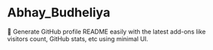 # Abhay_Budheliya
🚀 Generate GitHub profile README easily with the latest add-ons like visitors count, GitHub stats, etc using minimal UI.
